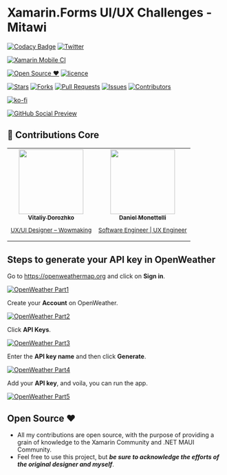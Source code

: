 # Xamarin.Forms UI/UX Challenges - Mitawi

[![Codacy Badge](https://api.codacy.com/project/badge/Grade/3f6e895c980848fa9aad033f53dad161)](https://app.codacy.com/gh/danielmonettelli/Mitawi?utm_source=github.com&utm_medium=referral&utm_content=danielmonettelli/Mitawi&utm_campaign=Badge_Grade_Settings)
[![Twitter](https://img.shields.io/twitter/follow/DaniMonettelli.svg?style=social)](https://twitter.com/DaniMonettelli)

[![Xamarin Mobile CI](https://github.com/danimonettelli/Mitawi/actions/workflows/mobile.yml/badge.svg)](https://github.com/danimonettelli/Mitawi/actions/workflows/mobile.yml)

[![Open Source ❤](https://badges.frapsoft.com/os/v1/open-source.svg?v=103)](#open-source-)  [![licence](https://img.shields.io/badge/license-MIT-blue.svg?style=flat-square)](https://github.com/danimonettelli/Mitawi/blob/main/LICENSE)

[![Stars](https://img.shields.io/github/stars/danimonettelli/Mitawi)](https://github.com/danimonettelli/Mitawi/stargazers) [![Forks](https://img.shields.io/github/forks/danimonettelli/Mitawi)](https://github.com/danimonettelli/Mitawi/network/members) [![Pull Requests](https://img.shields.io/github/issues-pr/danimonettelli/Mitawi)](https://github.com/danimonettelli/Mitawi/pulls) [![Issues](https://img.shields.io/github/issues/danimonettelli/Mitawi)](https://github.com/danimonettelli/Mitawi/issues) [![Contributors](https://img.shields.io/github/contributors/danimonettelli/Mitawi?color=2b9348)](https://github.com/danimonettelli/Mitawi/graphs/contributors)

[![ko-fi](https://ko-fi.com/img/githubbutton_sm.svg)](https://ko-fi.com/A0A49B3UQ)

[![GitHub Social Preview](https://raw.githubusercontent.com/danimonettelli/Mitawi/main/Assets/Mitawi_GitHub_Social_Preview.png)](#GitHub-Social-Preview)

## 👥 Contributions Core

<table>
 <tbody>
  <tr>
    <td align="center" valign="top">
      <a href="https://www.linkedin.com/in/vitaliy-dorozhko-985767118/">
        <img width="150" src="https://raw.githubusercontent.com/danimonettelli/Mitawi/main/Assets/Vitaliy_Dorozhko.jpg"/><br>
        <sub>
          <b>Vitaliy Dorozhko</b>
          <br>
          <p>UX/UI Designer – Wowmaking</p>
        </sub>
      </a>
    </td>
     <td align="center" valign="top">
      <a href="https://www.linkedin.com/in/danimonettelli/">
        <img width="150" src="https://github.com/danimonettelli.png"/><br>
        <sub>
          <b>Daniel Monettelli</b>
          <br>
          <p>Software Engineer | UX Engineer</p>
        </sub>
      </a>
    </td>
  </tr>
  </tbody>
</table>

## Steps to generate your API key in OpenWeather

Go to https://openweathermap.org and click on **Sign in**.

[![OpenWeather Part1](https://raw.githubusercontent.com/danimonettelli/Mitawi/main/Assets/OpenWeather_Part1.jpg)](#OpenWeather-Part1)

Create your **Account** on OpenWeather.

[![OpenWeather Part2](https://raw.githubusercontent.com/danimonettelli/Mitawi/main/Assets/OpenWeather_Part2.jpg)](#OpenWeather-Part2)

Click **API Keys**.

[![OpenWeather Part3](https://raw.githubusercontent.com/danimonettelli/Mitawi/main/Assets/OpenWeather_Part3.jpg)](#OpenWeather-Part3)

Enter the **API key name** and then click **Generate**.

[![OpenWeather Part4](https://raw.githubusercontent.com/danimonettelli/Mitawi/main/Assets/OpenWeather_Part4.jpg)](#OpenWeather-Part4)

Add your **API key**, and voila, you can run the app.

[![OpenWeather Part5](https://raw.githubusercontent.com/danimonettelli/Mitawi/main/Assets/OpenWeather_Part5.jpg)](#OpenWeather-Part5)

## Open Source ❤

- All my contributions are open source, with the purpose of providing a grain of knowledge to the Xamarin Community and .NET MAUI Community.
- Feel free to use this project, but ***be sure to acknowledge the efforts of the original designer and myself***.
